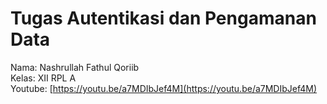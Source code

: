 # Tugas Autentikasi dan Pengamanan Data

Nama: Nashrullah Fathul Qoriib <br />
Kelas: XII RPL A <br />
Youtube: [https://youtu.be/a7MDIbJef4M](https://youtu.be/a7MDIbJef4M)

